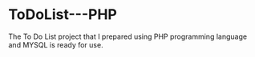 # ToDoList---PHP
The To Do List project that I prepared using PHP programming language and MYSQL is ready for use.
